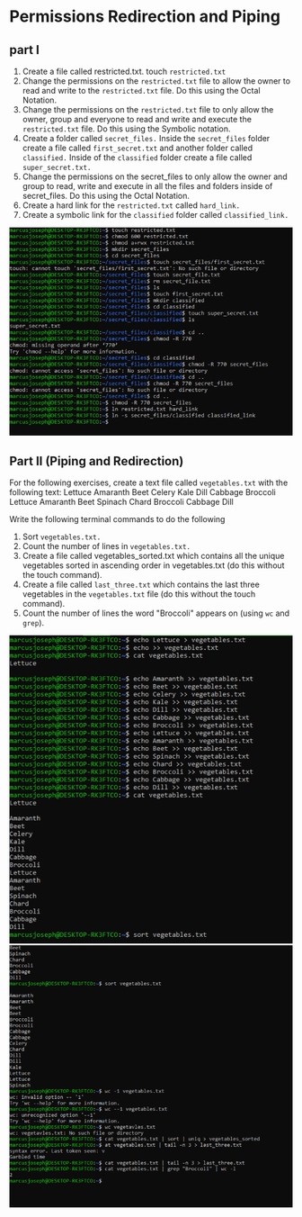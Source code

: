 # Permissions Redirection and Piping
## part I 
1. Create a file called restricted.txt. touch `restricted.txt`
2. Change the permissions on the `restricted.txt` file to allow the owner to read and write to the `restricted.txt` file. Do this using the Octal Notation. 
3. Change the permissions on the `restricted.txt` file to only allow the owner, group and everyone to read and write and execute the `restricted.txt` file. Do this using the Symbolic notation.
4. Create a folder called `secret_files.` Inside the `secret_files` folder create a file called `first_secret.txt` and another folder called `classified.` Inside of the `classified` folder create a file called `super_secret.txt.`
5. Change the permissions on the secret_files to only allow the owner and group to read, write and execute in all the files and folders inside of secret_files. Do this using the Octal Notation.
6. Create a hard link for the `restricted.txt` called `hard_link.`
7. Create a symbolic link for the `classified` folder called `classified_link.` 

![kwrfe](acces.PNG)

## Part II (Piping and Redirection)
For the following exercises, create a text file called `vegetables.txt` with the following text:
Lettuce
Amaranth
Beet
Celery
Kale
Dill
Cabbage
Broccoli
Lettuce
Amaranth
Beet
Spinach
Chard
Broccoli
Cabbage
Dill

Write the following terminal commands to do the following
1. Sort `vegetables.txt.`
2. Count the number of lines in `vegetables.txt.`
3. Create a file called vegetables_sorted.txt which contains all the unique vegetables sorted in ascending order in vegetables.txt (do this without the touch command).
4. Create a file called `last_three.txt` which contains the last three vegetables in the `vegetables.txt` file (do this without the touch command).
5. Count the number of lines the word "Broccoli" appears on (using `wc` and `grep`).

![veg ](vegetable.PNG)
![veg1](veg.PNG )